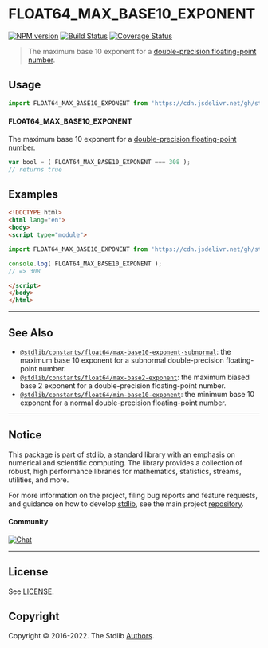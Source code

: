 <!--

@license Apache-2.0

Copyright (c) 2018 The Stdlib Authors.

Licensed under the Apache License, Version 2.0 (the "License");
you may not use this file except in compliance with the License.
You may obtain a copy of the License at

   http://www.apache.org/licenses/LICENSE-2.0

Unless required by applicable law or agreed to in writing, software
distributed under the License is distributed on an "AS IS" BASIS,
WITHOUT WARRANTIES OR CONDITIONS OF ANY KIND, either express or implied.
See the License for the specific language governing permissions and
limitations under the License.

-->

# FLOAT64_MAX_BASE10_EXPONENT

[![NPM version][npm-image]][npm-url] [![Build Status][test-image]][test-url] [![Coverage Status][coverage-image]][coverage-url] <!-- [![dependencies][dependencies-image]][dependencies-url] -->

> The maximum base 10 exponent for a [double-precision floating-point number][ieee754].



<section class="usage">

## Usage

<!-- eslint-disable id-length -->

```javascript
import FLOAT64_MAX_BASE10_EXPONENT from 'https://cdn.jsdelivr.net/gh/stdlib-js/constants-float64-max-base10-exponent@esm/index.mjs';
```

#### FLOAT64_MAX_BASE10_EXPONENT

The maximum base 10 exponent for a [double-precision floating-point number][ieee754].

<!-- eslint-disable id-length -->

```javascript
var bool = ( FLOAT64_MAX_BASE10_EXPONENT === 308 );
// returns true
```

</section>

<!-- /.usage -->

<section class="examples">

## Examples

<!-- TODO: better example -->

<!-- eslint no-undef: "error" -->

<!-- eslint-disable id-length -->

```html
<!DOCTYPE html>
<html lang="en">
<body>
<script type="module">

import FLOAT64_MAX_BASE10_EXPONENT from 'https://cdn.jsdelivr.net/gh/stdlib-js/constants-float64-max-base10-exponent@esm/index.mjs';

console.log( FLOAT64_MAX_BASE10_EXPONENT );
// => 308

</script>
</body>
</html>
```

</section>

<!-- /.examples -->

<!-- C interface documentation. -->



<!-- Section for related `stdlib` packages. Do not manually edit this section, as it is automatically populated. -->

<section class="related">

* * *

## See Also

-   <span class="package-name">[`@stdlib/constants/float64/max-base10-exponent-subnormal`][@stdlib/constants/float64/max-base10-exponent-subnormal]</span><span class="delimiter">: </span><span class="description">the maximum base 10 exponent for a subnormal double-precision floating-point number.</span>
-   <span class="package-name">[`@stdlib/constants/float64/max-base2-exponent`][@stdlib/constants/float64/max-base2-exponent]</span><span class="delimiter">: </span><span class="description">the maximum biased base 2 exponent for a double-precision floating-point number.</span>
-   <span class="package-name">[`@stdlib/constants/float64/min-base10-exponent`][@stdlib/constants/float64/min-base10-exponent]</span><span class="delimiter">: </span><span class="description">the minimum base 10 exponent for a normal double-precision floating-point number.</span>

</section>

<!-- /.related -->

<!-- Section for all links. Make sure to keep an empty line after the `section` element and another before the `/section` close. -->


<section class="main-repo" >

* * *

## Notice

This package is part of [stdlib][stdlib], a standard library with an emphasis on numerical and scientific computing. The library provides a collection of robust, high performance libraries for mathematics, statistics, streams, utilities, and more.

For more information on the project, filing bug reports and feature requests, and guidance on how to develop [stdlib][stdlib], see the main project [repository][stdlib].

#### Community

[![Chat][chat-image]][chat-url]

---

## License

See [LICENSE][stdlib-license].


## Copyright

Copyright &copy; 2016-2022. The Stdlib [Authors][stdlib-authors].

</section>

<!-- /.stdlib -->

<!-- Section for all links. Make sure to keep an empty line after the `section` element and another before the `/section` close. -->

<section class="links">

[npm-image]: http://img.shields.io/npm/v/@stdlib/constants-float64-max-base10-exponent.svg
[npm-url]: https://npmjs.org/package/@stdlib/constants-float64-max-base10-exponent

[test-image]: https://github.com/stdlib-js/constants-float64-max-base10-exponent/actions/workflows/test.yml/badge.svg?branch=main
[test-url]: https://github.com/stdlib-js/constants-float64-max-base10-exponent/actions/workflows/test.yml?query=branch:main

[coverage-image]: https://img.shields.io/codecov/c/github/stdlib-js/constants-float64-max-base10-exponent/main.svg
[coverage-url]: https://codecov.io/github/stdlib-js/constants-float64-max-base10-exponent?branch=main

<!--

[dependencies-image]: https://img.shields.io/david/stdlib-js/constants-float64-max-base10-exponent.svg
[dependencies-url]: https://david-dm.org/stdlib-js/constants-float64-max-base10-exponent/main

-->

[chat-image]: https://img.shields.io/gitter/room/stdlib-js/stdlib.svg
[chat-url]: https://gitter.im/stdlib-js/stdlib/

[stdlib]: https://github.com/stdlib-js/stdlib

[stdlib-authors]: https://github.com/stdlib-js/stdlib/graphs/contributors

[umd]: https://github.com/umdjs/umd
[es-module]: https://developer.mozilla.org/en-US/docs/Web/JavaScript/Guide/Modules

[deno-url]: https://github.com/stdlib-js/constants-float64-max-base10-exponent/tree/deno
[umd-url]: https://github.com/stdlib-js/constants-float64-max-base10-exponent/tree/umd
[esm-url]: https://github.com/stdlib-js/constants-float64-max-base10-exponent/tree/esm
[branches-url]: https://github.com/stdlib-js/constants-float64-max-base10-exponent/blob/main/branches.md

[stdlib-license]: https://raw.githubusercontent.com/stdlib-js/constants-float64-max-base10-exponent/main/LICENSE

[ieee754]: https://en.wikipedia.org/wiki/IEEE_754-1985

<!-- <related-links> -->

[@stdlib/constants/float64/max-base10-exponent-subnormal]: https://github.com/stdlib-js/constants-float64-max-base10-exponent-subnormal/tree/esm

[@stdlib/constants/float64/max-base2-exponent]: https://github.com/stdlib-js/constants-float64-max-base2-exponent/tree/esm

[@stdlib/constants/float64/min-base10-exponent]: https://github.com/stdlib-js/constants-float64-min-base10-exponent/tree/esm

<!-- </related-links> -->

</section>

<!-- /.links -->
